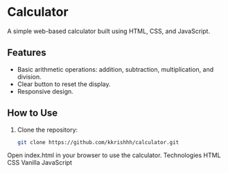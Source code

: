 # Calculator

A simple web-based calculator built using HTML, CSS, and JavaScript.

## Features
- Basic arithmetic operations: addition, subtraction, multiplication, and division.
- Clear button to reset the display.
- Responsive design.

## How to Use
1. Clone the repository:
   ```bash
   git clone https://github.com/kkrishhh/calculator.git
Open index.html in your browser to use the calculator.
Technologies
HTML
CSS
 Vanilla JavaScript

